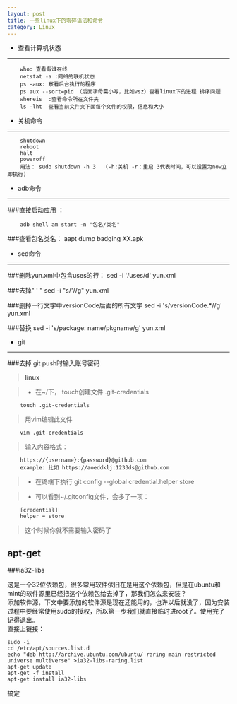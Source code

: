 ```yaml
---
layout: post
title: 一些linux下的零碎语法和命令
category: Linux
---
```




- 查看计算机状态
------

		who: 查看有谁在线
		netstat -a :网络的联机状态
		ps -aux: 察看后台执行的程序
		ps aux --sort=pid （后面字母需小写，比如vsz）查看linux下的进程 排序问题
		whereis  :查看命令所在文件夹
		ls -lht  查看当前文件夹下面每个文件的权限，信息和大小


- 关机命令
--------

		shutdown
		reboot
		halt
		poweroff
		用法： sudo shutdown -h 3   (-h:关机 -r：重启 3代表时间，可以设置为now立即执行)

- adb命令
-------

###直接启动应用 ：

		adb shell am start -n "包名/类名"

###查看包名类名：
		aapt dump badging XX.apk

- sed命令
-------

###删除yun.xml中包含uses的行：
		sed -i '/uses/d' yun.xml

###去掉" ' "
		sed -i "s/'//g" yun.xml

###删掉一行文字中versionCode后面的所有文字
		sed -i 's/versionCode.*//g'  yun.xml

###替换
		sed -i 's/package: name/pkgname/g'  yun.xml

- git
------
 
###去掉 git push时输入账号密码
> __linux__

> + 在~/下， touch创建文件 .git-credentials

		touch .git-credentials

> 用vim编辑此文件
 
		vim .git-credentials

> 输入内容格式：

		https://{username}:{password}@github.com
		example: 比如 https://aoeddklj:1233ds@github.com

> + 在终端下执行  git config --global credential.helper store
 
> + 可以看到~/.gitconfig文件，会多了一项：

		[credential]
    	helper = store

> 这个时候你就不需要输入密码了

apt-get
----

###ia32-libs

这是一个32位依赖包，很多常用软件依旧在是用这个依赖包，但是在ubuntu和mint的软件源里已经把这个依赖包给去掉了，那我们怎么来安装？<br/>添加软件源，下文中要添加的软件源是现在还能用的，也许以后就没了，因为安装过程中要经常使用sudo的授权，所以第一步我们就直接临时进root了。使用完了记得退出。<br/>直接上链接：

	sudo -i
	cd /etc/apt/sources.list.d
	echo "deb http://archive.ubuntu.com/ubuntu/ raring main restricted universe multiverse" >ia32-libs-raring.list
	apt-get update
	apt-get -f install
	apt-get install ia32-libs

搞定
